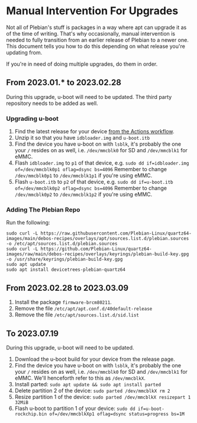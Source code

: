 # Manual Intervention For Upgrades

Not all of Plebian's stuff is packages in a way where apt can upgrade it as
of the time of writing. That's why occasionally, manual intervention is needed
to fully transition from an earlier release of Plebian to a newer one. This
document tells you how to do this depending on what release you're updating
from.

If you're in need of doing multiple upgrades, do them in order.


## From 2023.01.* to 2023.02.28

During this upgrade, u-boot will need to be updated. The third party repository
needs to be added as well.

### Upgrading u-boot

1. Find the latest release for your device [from the Actions workflow](https://github.com/Plebian-Linux/quartz64-images/actions/workflows/build-image.yml).
2. Unzip it so that you have `idbloader.img` and `u-boot.itb`
3. Find the device you have u-boot on with `lsblk`, it's probably the one your
   `/` resides on as well, i.e. `/dev/mmcblk0` for SD and `/dev/mmcblk1` for
   eMMC.
4. Flash `idbloader.img` to `p1` of that device, e.g.
   `sudo dd if=idbloader.img of=/dev/mmcblk0p1 oflag=dsync bs=4096`
   Remember to change `/dev/mmcblk0p1` to `/dev/mmcblk1p1` if you're using eMMC.
5. Flash `u-boot.itb` to `p2` of that device, e.g.
   `sudo dd if=u-boot.itb of=/dev/mmcblk0p2 oflag=dsync bs=4096`
   Remember to change `/dev/mmcblk0p2` to `/dev/mmcblk1p2` if you're using eMMC.

### Adding The Plebian Repo

Run the following:

```
sudo curl -L https://raw.githubusercontent.com/Plebian-Linux/quartz64-images/main/debos-recipes/overlays/apt/sources.list.d/plebian.sources -o /etc/apt/sources.list.d/plebian.sources
sudo curl -L https://github.com/Plebian-Linux/quartz64-images/raw/main/debos-recipes/overlays/keyrings/plebian-build-key.gpg -o /usr/share/keyrings/plebian-build-key.gpg
sudo apt update
sudo apt install devicetrees-plebian-quartz64
```


## From 2023.02.28 to 2023.03.09

1. Install the package `firmware-brcm80211`.
2. Remove the file `/etc/apt/apt.conf.d/40default-release`
3. Remove the file `/etc/apt/sources.list.d/sid.list`

## To 2023.07.19

During this upgrade, u-boot will need to be updated.

1. Download the u-boot build for your device from the release page.
2. Find the device you have u-boot on with `lsblk`, it's probably the one your
   `/` resides on as well, i.e. `/dev/mmcblk0` for SD and `/dev/mmcblk1` for
   eMMC. We'll henceforth refer to this as `/dev/mmcblkX`.
3. Install parted:
   `sudo apt update && sudo apt install parted`
4. Delete partition 2 of the device:
   `sudo parted /dev/mmcblkX rm 2`
5. Resize partition 1 of the device:
   `sudo parted /dev/mmcblkX resizepart 1 32MiB`
6. Flash u-boot to partition 1 of your device:
   `sudo dd if=u-boot-rockchip.bin of=/dev/mmcblkXp1 oflag=dsync status=progress bs=1M`
